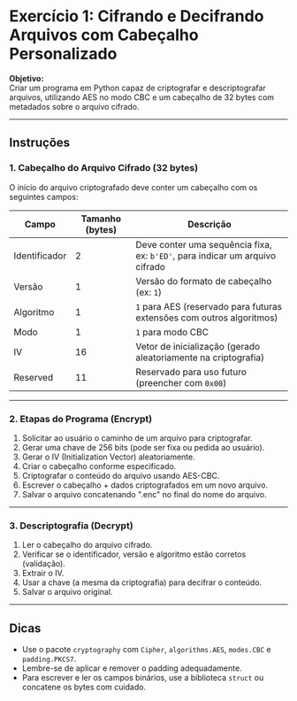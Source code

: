 # Exercício 1: Cifrando e Decifrando Arquivos com Cabeçalho Personalizado

**Objetivo:**  
Criar um programa em Python capaz de criptografar e descriptografar arquivos, utilizando AES no modo CBC e um cabeçalho de 32 bytes com metadados sobre o arquivo cifrado.

---

## Instruções

### 1. Cabeçalho do Arquivo Cifrado (32 bytes)

O início do arquivo criptografado deve conter um cabeçalho com os seguintes campos:

| Campo         | Tamanho (bytes) | Descrição                                                                 |
|---------------|-----------------|---------------------------------------------------------------------------|
| Identificador | 2               | Deve conter uma sequência fixa, ex: `b'ED'`, para indicar um arquivo cifrado |
| Versão        | 1               | Versão do formato de cabeçalho (ex: `1`)                                  |
| Algoritmo     | 1               | `1` para AES (reservado para futuras extensões com outros algoritmos)     |
| Modo          | 1               | `1` para modo CBC                                                         |
| IV            | 16              | Vetor de inicialização (gerado aleatoriamente na criptografia)           |
| Reserved      | 11              | Reservado para uso futuro (preencher com `0x00`)                          |

---

### 2. Etapas do Programa (Encrypt)

1. Solicitar ao usuário o caminho de um arquivo para criptografar.  
2. Gerar uma chave de 256 bits (pode ser fixa ou pedida ao usuário).  
3. Gerar o IV (Initialization Vector) aleatoriamente.  
4. Criar o cabeçalho conforme especificado.  
5. Criptografar o conteúdo do arquivo usando AES-CBC.  
6. Escrever o cabeçalho + dados criptografados em um novo arquivo.
7. Salvar o arquivo concatenando ".enc" no final do nome do arquivo.

---

### 3. Descriptografia (Decrypt)

1. Ler o cabeçalho do arquivo cifrado.  
2. Verificar se o identificador, versão e algoritmo estão corretos (validação).  
3. Extrair o IV.  
4. Usar a chave (a mesma da criptografia) para decifrar o conteúdo.  
5. Salvar o arquivo original.

---

## Dicas

- Use o pacote `cryptography` com `Cipher`, `algorithms.AES`, `modes.CBC` e `padding.PKCS7`.
- Lembre-se de aplicar e remover o padding adequadamente.
- Para escrever e ler os campos binários, use a biblioteca `struct` ou concatene os bytes com cuidado.
